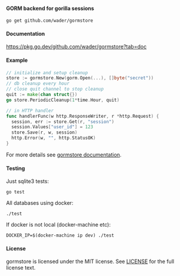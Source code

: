 #### GORM backend for gorilla sessions

    go get github.com/wader/gormstore

#### Documentation

https://pkg.go.dev/github.com/wader/gormstore?tab=doc

#### Example

```go
// initialize and setup cleanup
store := gormstore.New(gorm.Open(...), []byte("secret"))
// db cleanup every hour
// close quit channel to stop cleanup
quit := make(chan struct{})
go store.PeriodicCleanup(1*time.Hour, quit)
```

```go
// in HTTP handler
func handlerFunc(w http.ResponseWriter, r *http.Request) {
  session, err := store.Get(r, "session")
  session.Values["user_id"] = 123
  store.Save(r, w, session)
  http.Error(w, "", http.StatusOK)
}
```

For more details see [gormstore documentation](https://pkg.go.dev/github.com/wader/gormstore?tab=doc).

#### Testing

Just sqlite3 tests:

    go test

All databases using docker:

    ./test

If docker is not local (docker-machine etc):

    DOCKER_IP=$(docker-machine ip dev) ./test

#### License

gormstore is licensed under the MIT license. See [LICENSE](LICENSE) for the full license text.
